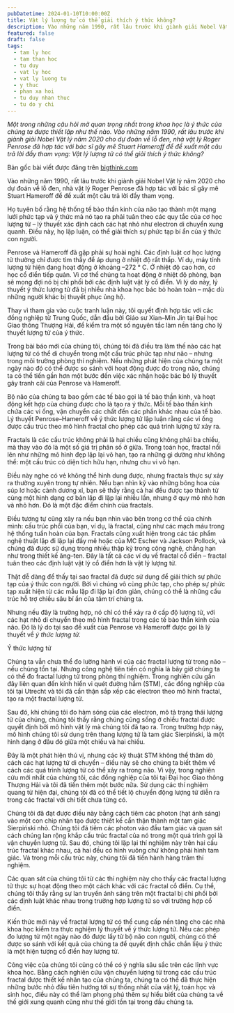 ```yaml
---
pubDatetime: 2024-01-10T10:00:00Z
title: Vật lý lượng tử có thể giải thích ý thức không?
description: Vào những năm 1990, rất lâu trước khi giành giải Nobel Vật lý năm 2020 cho dự đoán về lỗ đen, nhà vật lý Roger Penrose đã hợp tác với bác sĩ gây mê Stuart Hameroff.
featured: false
draft: false
tags:
  - tam ly hoc
  - tam than hoc
  - tu duy
  - vat ly hoc
  - vat ly luong tu
  - y thuc
  - phan xa hoi
  - tu duy nhan thuc
  - tu do y chi
---
```


_Một trong những câu hỏi mở quan trọng nhất trong khoa học là ý thức của chúng ta được thiết lập như thế nào. Vào những năm 1990, rất lâu trước khi giành giải Nobel Vật lý năm 2020 cho dự đoán về lỗ đen, nhà vật lý Roger Penrose đã hợp tác với bác sĩ gây mê Stuart Hameroff để đề xuất một câu trả lời đầy tham vọng: Vật lý lượng tử có thể giải thích ý thức không?_

Bản gốc bài viết được đăng trên [bigthink.com](https://bigthink.com/)

Vào những năm 1990, rất lâu trước khi giành giải Nobel Vật lý năm 2020 cho dự đoán về lỗ đen, nhà vật lý Roger Penrose đã hợp tác với bác sĩ gây mê Stuart Hameroff để đề xuất một câu trả lời đầy tham vọng.

Họ tuyên bố rằng hệ thống tế bào thần kinh của não tạo thành một mạng lưới phức tạp và ý thức mà nó tạo ra phải tuân theo các quy tắc của cơ học lượng tử – lý thuyết xác định cách các hạt nhỏ như electron di chuyển xung quanh. Điều này, họ lập luận, có thể giải thích sự phức tạp bí ẩn của ý thức con người.

Penrose và Hameroff đã gặp phải sự hoài nghi. Các định luật cơ học lượng tử thường chỉ được tìm thấy để áp dụng ở nhiệt độ rất thấp. Ví dụ, máy tính lượng tử hiện đang hoạt động ở khoảng –272 ° C. Ở nhiệt độ cao hơn, cơ học cổ điển tiếp quản. Vì cơ thể chúng ta hoạt động ở nhiệt độ phòng, bạn sẽ mong đợi nó bị chi phối bởi các định luật vật lý cổ điển. Vì lý do này, lý thuyết ý thức lượng tử đã bị nhiều nhà khoa học bác bỏ hoàn toàn – mặc dù những người khác bị thuyết phục ủng hộ.

Thay vì tham gia vào cuộc tranh luận này, tôi quyết định hợp tác với các đồng nghiệp từ Trung Quốc, dẫn đầu bởi Giáo sư Xian–Min Jin tại Đại học Giao thông Thượng Hải, để kiểm tra một số nguyên tắc làm nền tảng cho lý thuyết lượng tử của ý thức.

Trong bài báo mới của chúng tôi, chúng tôi đã điều tra làm thế nào các hạt lượng tử có thể di chuyển trong một cấu trúc phức tạp như não – nhưng trong môi trường phòng thí nghiệm. Nếu những phát hiện của chúng ta một ngày nào đó có thể được so sánh với hoạt động được đo trong não, chúng ta có thể tiến gần hơn một bước đến việc xác nhận hoặc bác bỏ lý thuyết gây tranh cãi của Penrose và Hameroff.

Bộ não của chúng ta bao gồm các tế bào gọi là tế bào thần kinh, và hoạt động kết hợp của chúng được cho là tạo ra ý thức. Mỗi tế bào thần kinh chứa các vi ống, vận chuyển các chất đến các phần khác nhau của tế bào. Lý thuyết Penrose–Hameroff về ý thức lượng tử lập luận rằng các vi ống được cấu trúc theo mô hình fractal cho phép các quá trình lượng tử xảy ra.

Fractals là các cấu trúc không phải là hai chiều cũng không phải ba chiều, mà thay vào đó là một số giá trị phân số ở giữa. Trong toán học, fractal nổi lên như những mô hình đẹp lặp lại vô hạn, tạo ra những gì dường như không thể: một cấu trúc có diện tích hữu hạn, nhưng chu vi vô hạn.

Điều này nghe có vẻ không thể hình dung được, nhưng fractals thực sự xảy ra thường xuyên trong tự nhiên. Nếu bạn nhìn kỹ vào những bông hoa của súp lơ hoặc cành dương xỉ, bạn sẽ thấy rằng cả hai đều được tạo thành từ cùng một hình dạng cơ bản lặp đi lặp lại nhiều lần, nhưng ở quy mô nhỏ hơn và nhỏ hơn. Đó là một đặc điểm chính của fractals.

Điều tương tự cũng xảy ra nếu bạn nhìn vào bên trong cơ thể của chính mình: cấu trúc phổi của bạn, ví dụ, là fractal, cũng như các mạch máu trong hệ thống tuần hoàn của bạn. Fractals cũng xuất hiện trong các tác phẩm nghệ thuật lặp đi lặp lại đầy mê hoặc của MC Escher và Jackson Pollock, và chúng đã được sử dụng trong nhiều thập kỷ trong công nghệ, chẳng hạn như trong thiết kế ăng–ten. Đây là tất cả các ví dụ về fractal cổ điển – fractal tuân theo các định luật vật lý cổ điển hơn là vật lý lượng tử.

Thật dễ dàng để thấy tại sao fractal đã được sử dụng để giải thích sự phức tạp của ý thức con người. Bởi vì chúng vô cùng phức tạp, cho phép sự phức tạp xuất hiện từ các mẫu lặp đi lặp lại đơn giản, chúng có thể là những cấu trúc hỗ trợ chiều sâu bí ẩn của tâm trí chúng ta.

Nhưng nếu đây là trường hợp, nó chỉ có thể xảy ra ở cấp độ lượng tử, với các hạt nhỏ di chuyển theo mô hình fractal trong các tế bào thần kinh của não. Đó là lý do tại sao đề xuất của Penrose và Hameroff được gọi là lý thuyết về _ý thức lượng tử._

Ý thức lượng tử

Chúng ta vẫn chưa thể đo lường hành vi của các fractal lượng tử trong não – nếu chúng tồn tại. Nhưng công nghệ tiên tiến có nghĩa là bây giờ chúng ta có thể đo fractal lượng tử trong phòng thí nghiệm. Trong nghiên cứu gần đây liên quan đến kính hiển vi quét đường hầm (STM), các đồng nghiệp của tôi tại Utrecht và tôi đã cẩn thận sắp xếp các electron theo mô hình fractal, tạo ra một fractal lượng tử.

Sau đó, khi chúng tôi đo hàm sóng của các electron, mô tả trạng thái lượng tử của chúng, chúng tôi thấy rằng chúng cũng sống ở chiều fractal được quyết định bởi mô hình vật lý mà chúng tôi đã tạo ra. Trong trường hợp này, mô hình chúng tôi sử dụng trên thang lượng tử là tam giác Sierpiński, là một hình dạng ở đâu đó giữa một chiều và hai chiều.

Đây là một phát hiện thú vị, nhưng các kỹ thuật STM không thể thăm dò cách các hạt lượng tử di chuyển – điều này sẽ cho chúng ta biết thêm về cách các quá trình lượng tử có thể xảy ra trong não. Vì vậy, trong nghiên cứu mới nhất của chúng tôi, các đồng nghiệp của tôi tại Đại học Giao thông Thượng Hải và tôi đã tiến thêm một bước nữa. Sử dụng các thí nghiệm quang tử hiện đại, chúng tôi đã có thể tiết lộ chuyển động lượng tử diễn ra trong các fractal với chi tiết chưa từng có.

Chúng tôi đã đạt được điều này bằng cách tiêm các photon (hạt ánh sáng) vào một con chip nhân tạo được thiết kế cẩn thận thành một tam giác Sierpiński nhỏ. Chúng tôi đã tiêm các photon vào đầu tam giác và quan sát cách chúng lan rộng khắp cấu trúc fractal của nó trong một quá trình gọi là vận chuyển lượng tử. Sau đó, chúng tôi lặp lại thí nghiệm này trên hai cấu trúc fractal khác nhau, cả hai đều có hình vuông chứ không phải hình tam giác. Và trong mỗi cấu trúc này, chúng tôi đã tiến hành hàng trăm thí nghiệm.

Các quan sát của chúng tôi từ các thí nghiệm này cho thấy các fractal lượng tử thực sự hoạt động theo một cách khác với các fractal cổ điển. Cụ thể, chúng tôi thấy rằng sự lan truyền ánh sáng trên một fractal bị chi phối bởi các định luật khác nhau trong trường hợp lượng tử so với trường hợp cổ điển.

Kiến thức mới này về fractal lượng tử có thể cung cấp nền tảng cho các nhà khoa học kiểm tra thực nghiệm lý thuyết về ý thức lượng tử. Nếu các phép đo lượng tử một ngày nào đó được lấy từ bộ não con người, chúng có thể được so sánh với kết quả của chúng ta để quyết định chắc chắn liệu ý thức là một hiện tượng cổ điển hay lượng tử.

Công việc của chúng tôi cũng có thể có ý nghĩa sâu sắc trên các lĩnh vực khoa học. Bằng cách nghiên cứu vận chuyển lượng tử trong các cấu trúc fractal được thiết kế nhân tạo của chúng ta, chúng ta có thể đã thực hiện những bước nhỏ đầu tiên hướng tới sự thống nhất của vật lý, toán học và sinh học, điều này có thể làm phong phú thêm sự hiểu biết của chúng ta về thế giới xung quanh cũng như thế giới tồn tại trong đầu chúng ta.